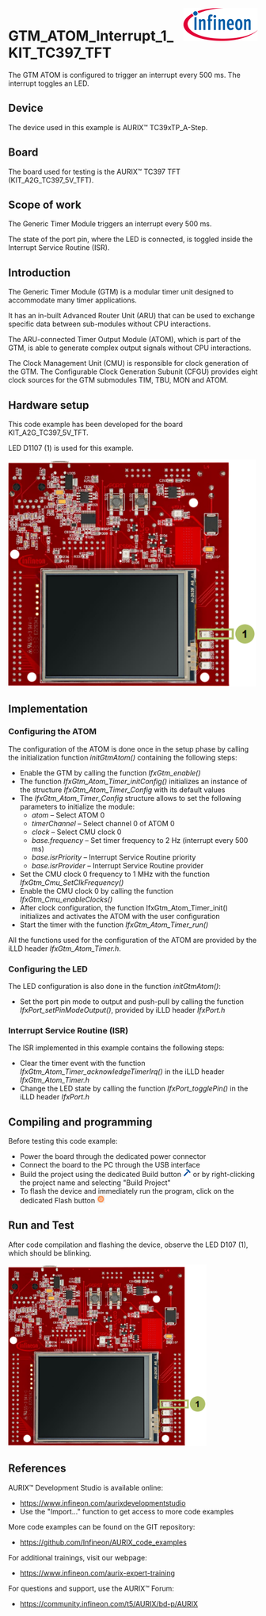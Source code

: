 <img src="./Images/IFX_LOGO_600.gif" align="right" width="150" />  

# GTM_ATOM_Interrupt_1_KIT_TC397_TFT
The GTM ATOM is configured to trigger an interrupt every 500 ms. The interrupt toggles an LED.

## Device  
The device used in this example is AURIX&trade; TC39xTP_A-Step.

## Board  
The board used for testing is the AURIX&trade; TC397 TFT (KIT_A2G_TC397_5V_TFT).

## Scope of work  
The Generic Timer Module triggers an interrupt every 500 ms. 

The state of the port pin, where the LED is connected, is toggled inside the Interrupt Service Routine (ISR).

## Introduction  
The Generic Timer Module (GTM) is a modular timer unit designed to accommodate many timer applications.

It has an in-built Advanced Router Unit (ARU) that can be used to exchange specific data between sub-modules without CPU interactions.

The ARU-connected Timer Output Module (ATOM), which is part of the GTM, is able to generate complex output signals without CPU interactions.

The Clock Management Unit (CMU) is responsible for clock generation of the GTM. The Configurable Clock Generation Subunit (CFGU) provides eight clock sources for the GTM submodules TIM, TBU, MON and ATOM.

## Hardware setup  
This code example has been developed for the board KIT_A2G_TC397_5V_TFT.

LED D1107 (1) is used for this example.

<img src="./Images/TC397_TFT_Top_View.png" width="500" />  

## Implementation  

### Configuring the ATOM
The configuration of the ATOM is done once in the setup phase by calling the initialization function *initGtmAtom()* containing the following steps:
- Enable the GTM by calling the function *IfxGtm_enable()*
- The function *IfxGtm_Atom_Timer_initConfig()* initializes an instance of the structure *IfxGtm_Atom_Timer_Config* with its default values
- The *IfxGtm_Atom_Timer_Config* structure allows to set the following parameters to initialize the module:
  - *atom* – Select ATOM 0 
  - *timerChannel* – Select channel 0 of ATOM 0
  - *clock* – Select CMU clock 0
  - *base.frequency* – Set timer frequency to 2 Hz (interrupt every 500 ms)
  - *base.isrPriority* – Interrupt Service Routine priority
  - *base.isrProvider* – Interrupt Service Routine provider
- Set the CMU clock 0 frequency to 1 MHz with the function *IfxGtm_Cmu_SetClkFrequency()*
- Enable the CMU clock 0 by calling the function *IfxGtm_Cmu_enableClocks()*
- After clock configuration, the function IfxGtm_Atom_Timer_init() initializes and activates the ATOM with the user configuration
- Start the timer with the function *IfxGtm_Atom_Timer_run()*

All the functions used for the configuration of the ATOM are provided by the iLLD header *IfxGtm_Atom_Timer.h*.

### Configuring the LED
The LED configuration is also done in the function *initGtmAtom()*:
- Set the port pin mode to output and push-pull by calling the function *IfxPort_setPinModeOutput()*, provided by iLLD header *IfxPort.h*

### Interrupt Service Routine (ISR)
The ISR implemented in this example contains the following steps:
- Clear the timer event with the function *IfxGtm_Atom_Timer_acknowledgeTimerIrq()* in the iLLD header *IfxGtm_Atom_Timer.h*
- Change the LED state by calling the function *IfxPort_togglePin()* in the iLLD header *IfxPort.h*

## Compiling and programming  
Before testing this code example:  
- Power the board through the dedicated power connector
- Connect the board to the PC through the USB interface  
- Build the project using the dedicated Build button <img src="./Images/build_activeproj.gif" /> or by right-clicking the project name and selecting "Build Project"  
- To flash the device and immediately run the program, click on the dedicated Flash button <img src="./Images/Widget_Flash.png" width="16"/>

## Run and Test
After code compilation and flashing the device, observe the LED D107 (1), which should be blinking.

<img src="./Images/TC397_TFT_Top_View_Run_and_Test.png" width="400" />  

## References  

AURIX&trade; Development Studio is available online:  
- <https://www.infineon.com/aurixdevelopmentstudio>  
- Use the "Import..." function to get access to more code examples  

More code examples can be found on the GIT repository:  
- <https://github.com/Infineon/AURIX_code_examples>  

For additional trainings, visit our webpage:  
- <https://www.infineon.com/aurix-expert-training>  

For questions and support, use the AURIX&trade; Forum:  
- <https://community.infineon.com/t5/AURIX/bd-p/AURIX>  